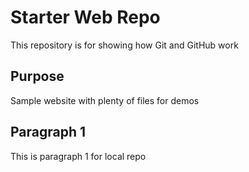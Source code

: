 # Starter Web Repo

This repository is for showing how Git and GitHub work

## Purpose

Sample website with plenty of files for demos

## Paragraph 1

This is paragraph 1 for local repo